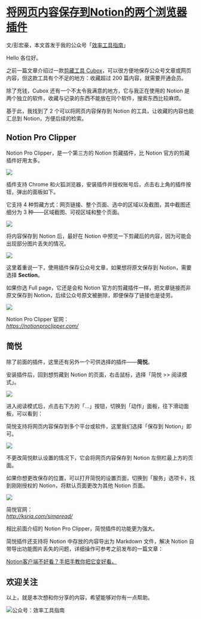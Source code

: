 # [将网页内容保存到Notion的两个浏览器插件](https://github.com/phh95/gitblog/issues/18)

文/彭宏豪，本文首发于我的公众号「[效率工具指南](https://mp.weixin.qq.com/s/bdtVoL6dh4Vtru4eE1Tfxg)」      

Hello 各位好。   

之前一篇文章介绍过一款[剪藏工具 Cubox](https://mp.weixin.qq.com/s?__biz=MzAxMjY0NTY5OA==&mid=2649918192&idx=1&sn=d2e4083599d625b419abf62e97af9dee&chksm=83a88eddb4df07cb914cd71bad11816bb2fe02b393e7e01dbc0a93d32bd823e0691613a84e1a&token=2008602560&lang=zh_CN#rd)，可以很方便地保存公众号文章或网页内容，但这款工具有个不足的地方：收藏超过 200 篇内容，就需要开通会员。   

除了充钱，Cubox 还有一个不太令我满意的地方，它与我正在使用的 Notion 是两个独立的软件，收藏与记录的东西不能放在同个软件，搜索东西比较麻烦。   

基于此，我找到了 2 个可以将网页内容保存到 Notion 的工具，让收藏的内容也能汇总到 Notion，方便后续的检索。   

## Notion Pro Clipper 

Notion Pro Clipper，是一个第三方的 Notion 剪藏插件，比 Notion 官方的剪藏插件好用太多。    

![](https://article-picbed-1302715071.cos.ap-guangzhou.myqcloud.com/2021/12/04/16386117880556.jpg)

插件支持 Chrome 和火狐浏览器，安装插件并授权账号后，点击右上角的插件按钮，弹出的面板如下。

它支持 4 种剪藏方式：网页链接、整个页面、选中的区域以及截图，其中截图还细分为 3 种——区域截图、可视区域和整个页面。   

![](https://article-picbed-1302715071.cos.ap-guangzhou.myqcloud.com/2021/12/04/16386188357978.jpg)

将内容保存到 Notion 后，最好在 Notion 中预览一下剪藏后的内容，因为可能会出现部分图片丢失的情况。   

![](https://article-picbed-1302715071.cos.ap-guangzhou.myqcloud.com/2021/12/04/16386200557700.jpg)

这里着重说一下，使用插件保存公众号文章，如果想将原文保存到 Notion，需要选择 **Section**。

如果你选 Full page，它还是会和 Notion 官方的剪藏插件一样，把文章链接而非原文保存到 Notion，后续公众号原文被删除，即便保存了链接也是徒劳。   

![](https://article-picbed-1302715071.cos.ap-guangzhou.myqcloud.com/2021/12/04/16386195621906.jpg)

Notion Pro Clipper 官网：  
*https://notionproclipper.com/*

## 简悦

除了前面的插件，这里还有另外一个可供选择的插件——**简悦**。  

安装插件后，回到想剪藏到 Notion 的页面，右击鼠标，选择「简悦 >> 阅读模式」。   

![](https://article-picbed-1302715071.cos.ap-guangzhou.myqcloud.com/2021/12/04/16386203296574.jpg)

进入阅读模式后，点击右下方的「…」按钮，切换到「动作」面板，往下滑动面板，可以看到：

简悦支持将网页内容保存到多个平台或软件，这里我们选择「保存到 Notion」即可。

![](https://article-picbed-1302715071.cos.ap-guangzhou.myqcloud.com/2021/12/04/16386204414841.jpg)

不更改简悦默认设置的情况下，它会将网页内容保存到 Notion 左侧栏最上方的页面。   

如果你想更改保存的位置，可以打开简悦的设置页面，切换到「服务」选项卡，找到刚刚授权的 Notion，将默认页面更改为其他 Notion 页面。    

![](https://article-picbed-1302715071.cos.ap-guangzhou.myqcloud.com/2021/12/04/16386208499081.jpg)

简悦官网：  
*http://ksria.com/simpread/*   

相比前面介绍的 Notion Pro Clipper，简悦插件的功能更为强大。 

简悦插件还支持将 Notion 中存放的内容导出为 Markdown 文件，解决 Notion 自带导出功能图片丢失的问题，详细操作可参考之前发布的一篇文章：   

[Notion客户端不好看？手把手教你把它变好看。](https://mp.weixin.qq.com/s?__biz=MzAxMjY0NTY5OA==&mid=2649912854&idx=1&sn=79f16a62d1543a9739b61b92e34effc1&chksm=83a8723bb4dffb2d221e856614b778b102e354c6ca0aa24d691656703ef52f89442ab357517a&token=2008602560&lang=zh_CN#rd)    

## 欢迎关注     

以上，就是本次想和你分享的内容，希望能够对你有一点帮助。     

![公众号：效率工具指南](https://article-picbed-1302715071.cos.ap-guangzhou.myqcloud.com/2021/05/28/gong-zhong-hao-wei-bu-er-wei-ma-dailogo.png)          
